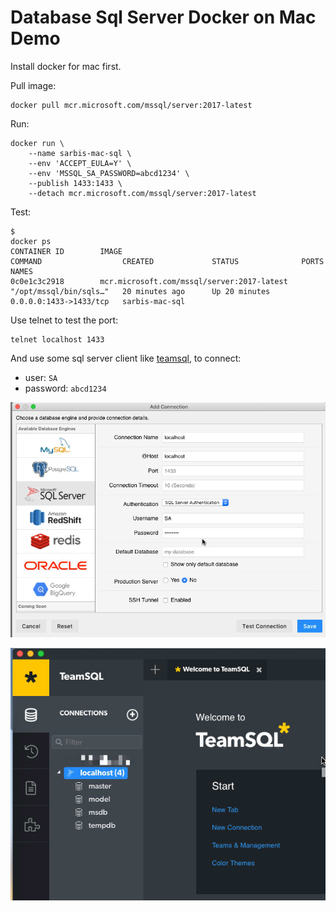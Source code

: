 Database Sql Server Docker on Mac Demo
======================================

Install docker for mac first.

Pull image:

```
docker pull mcr.microsoft.com/mssql/server:2017-latest
```

Run:

```
docker run \
    --name sarbis-mac-sql \
    --env 'ACCEPT_EULA=Y' \
    --env 'MSSQL_SA_PASSWORD=abcd1234' \
    --publish 1433:1433 \
    --detach mcr.microsoft.com/mssql/server:2017-latest
```

Test:

```
$
docker ps
CONTAINER ID        IMAGE                                        COMMAND                  CREATED             STATUS              PORTS                    NAMES
0c0e1c3c2918        mcr.microsoft.com/mssql/server:2017-latest   "/opt/mssql/bin/sqls…"   20 minutes ago      Up 20 minutes       0.0.0.0:1433->1433/tcp   sarbis-mac-sql
```

Use telnet to test the port:

```
telnet localhost 1433
```

And use some sql server client like [teamsql](https://teamsql.io/download?os=osx), to connect:

- user: `SA`
- password: `abcd1234`

![connection](./images/connection.png)

![database](./images/databases.png)
